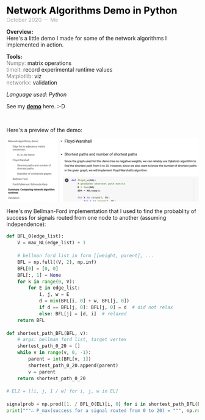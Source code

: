 <span style="font-weight: bold; color: black; font-size:180%; line-height: 32px;"> Network Algorithms Demo in Python  </span>  <br>
<span style="color:darkgrey;">October 2020 &nbsp;&ndash;&nbsp; Me</span>


**Overview:**   
Here's a little demo I made for some of the network algorithms I implemented in action.

**Tools:**  
<span style="color:grey">Numpy:</span> matrix operations  
<span style="color:grey">timeit:</span> record experimental runtime values  
<span style="color:grey">Matplotlib:</span> viz  
<span style="color:grey">networkx:</span> validation  

*Language used: Python*

See my [**demo**](https://colab.research.google.com/drive/1WAA5icd71fknlNu7Vo73SLOERxj4Dhti?usp=sharing) here. :-D


<br>  


Here's a preview of the demo:

<img src="images/network-demo-preview.png?raw=true"/>  


Here's my Bellman-Ford implementation that I used to find the probablity of success for signals routed from one node to another (assuming independence):  

```python
def BFL_0(edge_list):
    V = max_NL(edge_list) + 1

    # bellman ford list in form [[weight, parent], ...
    BFL = np.full((V, 2), np.inf)
    BFL[0] = [0, 0]
    BFL[:, 1] = None
    for k in range(0, V):
        for E in edge_list:
            i, j, w = E
            d = min(BFL[i, 0] + w, BFL[j, 0])
            if d == BFL[j, 0]: BFL[j, 0] = d  # did not relax
            else: BFL[j] = [d, i]  # relaxed
    return BFL

def shortest_path_BFL(BFL, v):
    # args: bellman ford list, target vertex
    shortest_path_0_20 = []
    while v in range(v, 0, -1):
        parent = int(BFL[v, 1])
        shortest_path_0_20.append(parent)
        v = parent
    return shortest_path_0_20

# EL2 = [[i, j, 1 / w] for i, j, w in EL]

signalprob = np.prod([1. / BFL_0(EL)[i, 0] for i in shortest_path_BFL(BFL_0(EL), 20) if i != 0])
print("""∴ P_max(success for a signal routed from 0 to 20) = """, np.round(signalprob, 4))
```